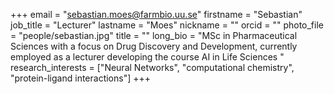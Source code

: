 +++ 
email = "sebastian.moes@farmbio.uu.se" 
firstname = "Sebastian" 
job_title = "Lecturer"
lastname = "Moes"
nickname = ""
orcid = ""
photo_file = "people/sebastian.jpg"
title = ""
long_bio = "MSc in Pharmaceutical Sciences with a focus on Drug Discovery and Development, currently employed as a lecturer developing the course AI in Life Sciences " 
research_interests = ["Neural Networks", "computational chemistry", "protein-ligand interactions"]
+++
